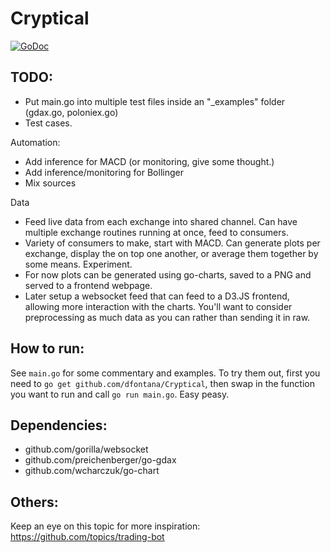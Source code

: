 # Cryptical
[![GoDoc](https://godoc.org/github.com/dfontana/Cryptical?status.svg)](https://godoc.org/github.com/dfontana/Cryptical)

## TODO:
- Put main.go into multiple test files inside an "_examples" folder (gdax.go, poloniex.go)
- Test cases.

 Automation:
 - Add inference for MACD (or monitoring, give some thought.)
 - Add inference/monitoring for Bollinger
 - Mix sources

Data
- Feed live data from each exchange into shared channel. Can have multiple exchange routines running at once, feed to consumers.
- Variety of consumers to make, start with MACD. Can generate plots per exchange, display the on top one another, or average them together by some means. Experiment.
- For now plots can be generated using go-charts, saved to a PNG and served to a frontend webpage. 
 - Later setup a websocket feed that can feed to a D3.JS frontend, allowing more interaction with the charts. You'll want to consider preprocessing as much data as you can rather than sending it in raw. 


## How to run:
See `main.go` for some commentary and examples. To try them out, first you need to `go get github.com/dfontana/Cryptical`, then swap in the function you want to run and call `go run main.go`. Easy peasy.


## Dependencies:
- github.com/gorilla/websocket
- github.com/preichenberger/go-gdax
- github.com/wcharczuk/go-chart

## Others: 
Keep an eye on this topic for more inspiration: https://github.com/topics/trading-bot
